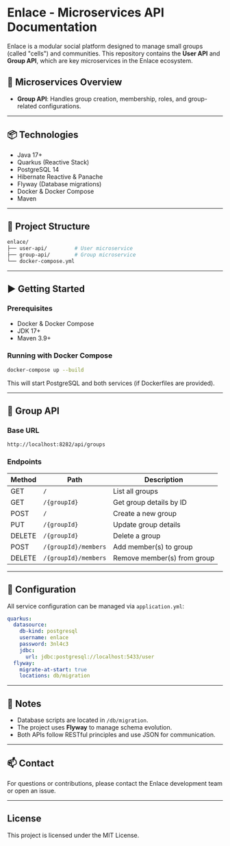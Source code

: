 # Enlace - Microservices API Documentation

Enlace is a modular social platform designed to manage small groups (called "cells") and communities. This repository contains the **User API** and **Group API**, which are key microservices in the Enlace ecosystem.

## 🧩 Microservices Overview

- **Group API**: Handles group creation, membership, roles, and group-related configurations.

---

## 📦 Technologies

- Java 17+
- Quarkus (Reactive Stack)
- PostgreSQL 14
- Hibernate Reactive & Panache
- Flyway (Database migrations)
- Docker & Docker Compose
- Maven

---

## 📁 Project Structure

```bash
enlace/
├── user-api/         # User microservice
├── group-api/        # Group microservice
└── docker-compose.yml
```

---

## ▶️ Getting Started

### Prerequisites

- Docker & Docker Compose
- JDK 17+
- Maven 3.9+

### Running with Docker Compose

```bash
docker-compose up --build
```

This will start PostgreSQL and both services (if Dockerfiles are provided).

---

## 👥 Group API

### Base URL

```
http://localhost:8282/api/groups
```

### Endpoints

| Method | Path                    | Description                         |
|--------|-------------------------|-------------------------------------|
| GET    | `/`                     | List all groups                     |
| GET    | `/{groupId}`            | Get group details by ID             |
| POST   | `/`                     | Create a new group                  |
| PUT    | `/{groupId}`            | Update group details                |
| DELETE | `/{groupId}`            | Delete a group                      |
| POST   | `/{groupId}/members`    | Add member(s) to group              |
| DELETE | `/{groupId}/members`    | Remove member(s) from group         |

---

## 🔧 Configuration

All service configuration can be managed via `application.yml`:

```yaml
quarkus:
  datasource:
    db-kind: postgresql
    username: enlace
    password: 3nl4c3
    jdbc:
      url: jdbc:postgresql://localhost:5433/user
  flyway:
    migrate-at-start: true
    locations: db/migration
```

---

## 📌 Notes

- Database scripts are located in `/db/migration`.
- The project uses **Flyway** to manage schema evolution.
- Both APIs follow RESTful principles and use JSON for communication.

---

## 📫 Contact

For questions or contributions, please contact the Enlace development team or open an issue.

---

## License

This project is licensed under the MIT License.
